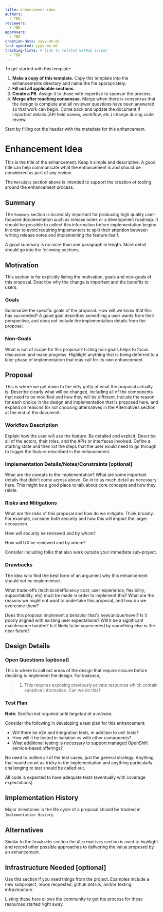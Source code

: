 ```yaml
---
title: enhancement-idea
authors:
  - TBD
reviewers:
  - TBD
approvers:
  - TBD
creation-date: yyyy-mm-dd
last-updated: yyyy-mm-dd
tracking-links: # link to related GitHub issues
  - TBD
---
```


To get started with this template:
1. **Make a copy of this template.** Copy this template into the enhancements directory and name the file appropriately.
1. **Fill out all applicable sections.**
1. **Create a PR.** Assign it to those with expertise to sponsor the process.
1. **Merge after reaching consensus.** Merge when there is consensus
   that the design is complete and all reviewer questions have been
   answered so that work can begin.  Come back and update the document
   if important details (API field names, workflow, etc.) change
   during code review.

Start by filling out the header with the metadata for this enhancement.

# Enhancement Idea

This is the title of the enhancement. Keep it simple and descriptive. A good
title can help communicate what the enhancement is and should be considered as
part of any review.

The `Metadata` section above is intended to support the creation of tooling
around the enhancement process.

## Summary

The `Summary` section is incredibly important for producing high quality
user-focused documentation such as release notes or a development roadmap. It
should be possible to collect this information before implementation begins in
order to avoid requiring implementors to split their attention between writing
release notes and implementing the feature itself.

A good summary is no more than one paragraph in length. More detail
should go into the following sections.

## Motivation

This section is for explicitly listing the motivation, goals and non-goals of
this proposal. Describe why the change is important and the benefits to users.

### Goals

Summarize the specific goals of the proposal. How will we know that
this has succeeded?  A good goal describes something a user wants from
their perspective, and does not include the implementation details
from the proposal.

### Non-Goals

What is out of scope for this proposal? Listing non-goals helps to
focus discussion and make progress. Highlight anything that is being
deferred to a later phase of implementation that may call for its own
enhancement.

## Proposal

This is where we get down to the nitty gritty of what the proposal
actually is. Describe clearly what will be changed, including all of
the components that need to be modified and how they will be
different. Include the reason for each choice in the design and
implementation that is proposed here, and expand on reasons for not
choosing alternatives in the Alternatives section at the end of the
document.

### Workflow Description

Explain how the user will use the feature. Be detailed and explicit.
Describe all of the actors, their roles, and the APIs or interfaces
involved. Define a starting state and then list the steps that the
user would need to go through to trigger the feature described in the
enhancement.

### Implementation Details/Notes/Constraints [optional]

What are the caveats to the implementation? What are some important details that
didn't come across above. Go in to as much detail as necessary here. This might
be a good place to talk about core concepts and how they relate.

### Risks and Mitigations

What are the risks of this proposal and how do we mitigate. Think broadly. For
example, consider both security and how this will impact the larger ecosystem.

How will security be reviewed and by whom?

How will UX be reviewed and by whom?

Consider including folks that also work outside your immediate sub-project.

### Drawbacks

The idea is to find the best form of an argument why this enhancement should
_not_ be implemented.

What trade-offs (technical/efficiency cost, user experience, flexibility,
supportability, etc) must be made in order to implement this? What are the reasons
we might not want to undertake this proposal, and how do we overcome them?

Does this proposal implement a behavior that's new/unique/novel? Is it poorly
aligned with existing user expectations?  Will it be a significant maintenance
burden?  Is it likely to be superceded by something else in the near future?


## Design Details

### Open Questions [optional]

This is where to call out areas of the design that require closure before deciding
to implement the design.  For instance,
 > 1. This requires exposing previously private resources which contain sensitive
  information.  Can we do this?

### Test Plan

**Note:** *Section not required until targeted at a release.*

Consider the following in developing a test plan for this enhancement:
- Will there be e2e and integration tests, in addition to unit tests?
- How will it be tested in isolation vs with other components?
- What additional testing is necessary to support managed OpenShift service-based offerings?

No need to outline all of the test cases, just the general strategy. Anything
that would count as tricky in the implementation and anything particularly
challenging to test should be called out.

All code is expected to have adequate tests (eventually with coverage
expectations).

## Implementation History

Major milestones in the life cycle of a proposal should be tracked in `Implementation
History`.

## Alternatives

Similar to the `Drawbacks` section the `Alternatives` section is used to
highlight and record other possible approaches to delivering the value proposed
by an enhancement.

## Infrastructure Needed [optional]

Use this section if you need things from the project. Examples include a new
subproject, repos requested, github details, and/or testing infrastructure.

Listing these here allows the community to get the process for these resources
started right away.
